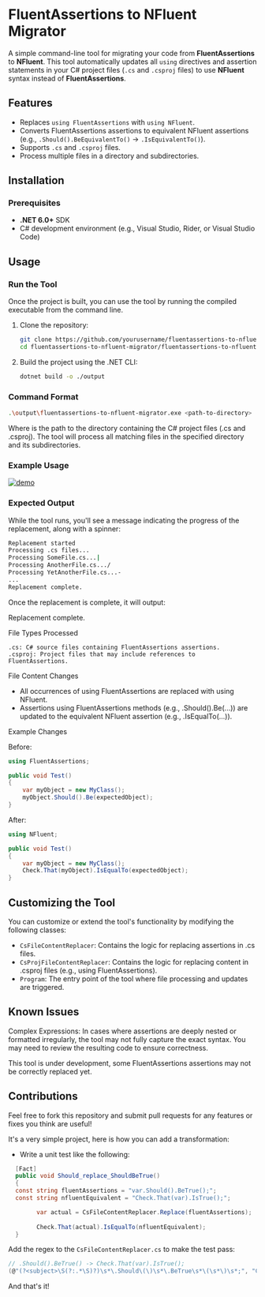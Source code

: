 # FluentAssertions to NFluent Migrator

A simple command-line tool for migrating your code from **FluentAssertions** to **NFluent**. This tool automatically updates all `using` directives and assertion statements in your C# project files (`.cs` and `.csproj` files) to use **NFluent** syntax instead of **FluentAssertions**.

## Features
- Replaces `using FluentAssertions` with `using NFluent`.
- Converts FluentAssertions assertions to equivalent NFluent assertions (e.g., `.Should().BeEquivalentTo()` → `.IsEquivalentTo()`).
- Supports `.cs` and `.csproj` files.
- Process multiple files in a directory and subdirectories.

## Installation

### Prerequisites
- **.NET 6.0+** SDK
- C# development environment (e.g., Visual Studio, Rider, or Visual Studio Code)

## Usage

### Run the Tool

Once the project is built, you can use the tool by running the compiled executable from the command line.

1. Clone the repository:
    ```bash
    git clone https://github.com/yourusername/fluentassertions-to-nfluent-migrator.git
    cd fluentassertions-to-nfluent-migrator/fluentassertions-to-nfluent-migrator
    ```

2. Build the project using the .NET CLI:
    ```bash
    dotnet build -o ./output    
    ```
   
### Command Format

```bash
.\output\fluentassertions-to-nfluent-migrator.exe <path-to-directory>
```

Where <path-to-directory> is the path to the directory containing the C# project files (.cs and .csproj). The tool will process all matching files in the specified directory and its subdirectories.


### Example Usage

[![demo](https://img.youtube.com/vi/iXzMbR6yFEQ/0.jpg)](https://www.youtube.com/watch?v=iXzMbR6yFEQ)

### Expected Output

While the tool runs, you'll see a message indicating the progress of the replacement, along with a spinner:

```bash
Replacement started
Processing .cs files...
Processing SomeFile.cs...|
Processing AnotherFile.cs.../
Processing YetAnotherFile.cs...-
...
Replacement complete.
```

Once the replacement is complete, it will output:

Replacement complete.

File Types Processed

    .cs: C# source files containing FluentAssertions assertions.
    .csproj: Project files that may include references to FluentAssertions.

File Content Changes

  *  All occurrences of using FluentAssertions are replaced with using NFluent.
  *  Assertions using FluentAssertions methods (e.g., .Should().Be(...)) are updated to the equivalent NFluent assertion (e.g., .IsEqualTo(...)).

Example Changes

Before:

```c#
using FluentAssertions;

public void Test()
{
    var myObject = new MyClass();
    myObject.Should().Be(expectedObject);
}
```

After:

```c#
using NFluent;

public void Test()
{
    var myObject = new MyClass();
    Check.That(myObject).IsEqualTo(expectedObject);
}
```

## Customizing the Tool

You can customize or extend the tool's functionality by modifying the following classes:

   * `CsFileContentReplacer`: Contains the logic for replacing assertions in .cs files.
   * `CsProjFileContentReplacer`: Contains the logic for replacing content in .csproj files (e.g., using FluentAssertions).
   * `Program`: The entry point of the tool where file processing and updates are triggered.

## Known Issues

Complex Expressions: In cases where assertions are deeply nested or formatted irregularly, the tool may not fully capture the exact syntax. You may need to review the resulting code to ensure correctness.

This tool is under development, some FluentAssertions assertions may not be correctly replaced yet. 
   
## Contributions

Feel free to fork this repository and submit pull requests for any features or fixes you think are useful!

It's a very simple project, here is how you can add a transformation:

* Write a unit test like the following:

```c#
  [Fact]
  public void Should_replace_ShouldBeTrue()
  {
  const string fluentAssertions = "var.Should().BeTrue();";
  const string nfluentEquivalent = "Check.That(var).IsTrue();";

        var actual = CsFileContentReplacer.Replace(fluentAssertions);
        
        Check.That(actual).IsEqualTo(nfluentEquivalent);
  }
```

Add the regex to the `CsFileContentReplacer.cs` to make the test pass:

```c#
// .Should().BeTrue() -> Check.That(var).IsTrue();
(@"(?<subject>\S(?:.*\S)?)\s*\.Should\(\)\s*\.BeTrue\s*\(\s*\)\s*;", "Check.That(${subject}).IsTrue();"),
```

And that's it!
                